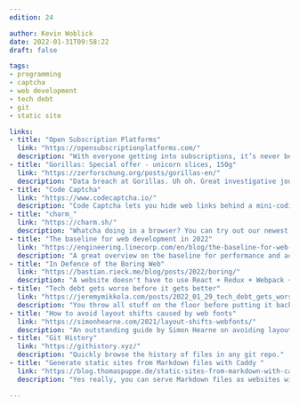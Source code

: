 ```yaml
---
edition: 24

author: Kevin Woblick
date: 2022-01-31T09:58:22
draft: false

tags:
- programming
- captcha
- web development
- tech debt
- git
- static site

links:
- title: "Open Subscription Platforms"
  link: "https://opensubscriptionplatforms.com/"
  description: "With everyone getting into subscriptions, it’s never been more important to be in control of your customer data."
- title: "Gorillas: Special offer - unicorn slices, 150g"
  link: "https://zerforschung.org/posts/gorillas-en/"
  description: "Data breach at Gorillas. Uh oh. Great investigative journalism article of the Zerforschung team with in-depth details."
- title: "Code Captcha"
  link: "https://www.codecaptcha.io/"
  description: "Code Captcha lets you hide web links behind a mini-coding challenge."
- title: "charm_"
  link: "https://charm.sh/"
  description: "Whatcha doing in a browser? You can try out our newest stuff right from the CLI."
- title: "The baseline for web development in 2022"
  link: "https://engineering.linecorp.com/en/blog/the-baseline-for-web-development-in-2022/"
  description: "A great overview on the baseline for performance and accessibility for creating new websites."
- title: "In Defence of the Boring Web"
  link: "https://bastian.rieck.me/blog/posts/2022/boring/"
  description: "A website doesn't have to use React + Redux + Webpack + [insert hyped tech]. It can just be boring. Boring is cool."
- title: "Tech debt gets worse before it gets better"
  link: "https://jeremymikkola.com/posts/2022_01_29_tech_debt_gets_worse_before_it_gets_beffer.html"
  description: "You throw all stuff on the floor before putting it back to the correct place. Sounds familiar? It's the same with cleaning up tech debt."
- title: "How to avoid layout shifts caused by web fonts"
  link: "https://simonhearne.com/2021/layout-shifts-webfonts/"
  description: "An outstanding guide by Simon Hearne on avoiding layout shifts caused by web fonts."
- title: "Git History"
  link: "https://githistory.xyz/"
  description: "Quickly browse the history of files in any git repo."
- title: "Generate static sites from Markdown files with Caddy "
  link: "https://blog.thomaspuppe.de/static-sites-from-markdown-with-caddy-server"
  description: "Yes really, you can serve Markdown files as websites with Caddy. This tutorial explains how."

---
```

